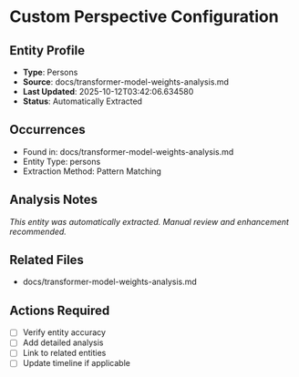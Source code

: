 # Custom Perspective Configuration

## Entity Profile
- **Type**: Persons
- **Source**: docs/transformer-model-weights-analysis.md
- **Last Updated**: 2025-10-12T03:42:06.634580
- **Status**: Automatically Extracted

## Occurrences
- Found in: docs/transformer-model-weights-analysis.md
- Entity Type: persons
- Extraction Method: Pattern Matching

## Analysis Notes
*This entity was automatically extracted. Manual review and enhancement recommended.*

## Related Files
- docs/transformer-model-weights-analysis.md

## Actions Required
- [ ] Verify entity accuracy
- [ ] Add detailed analysis
- [ ] Link to related entities
- [ ] Update timeline if applicable
